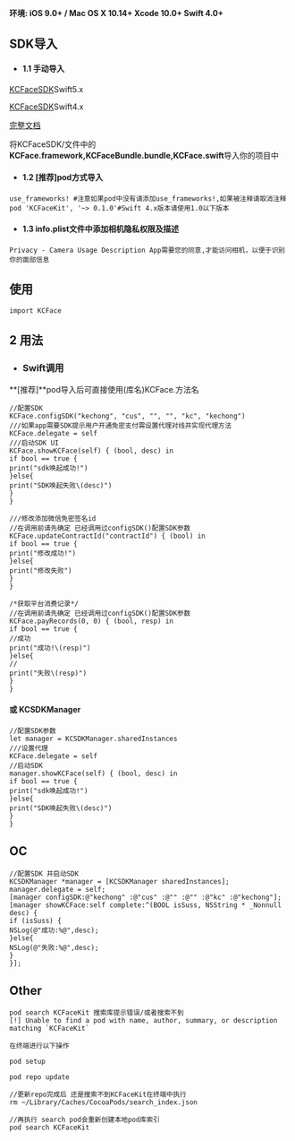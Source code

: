 




**环境:
iOS 9.0+ / Mac OS X 10.14+
Xcode 10.0+
Swift 4.0+**

## SDK导入

- #### 1.1 手动导入

[KCFaceSDK](https://github.com/SunShineLOL/KCFaceSDK )Swift5.x

[KCFaceSDK](https://github.com/SunShineLOL/KCFaceSDK/tree/Swift4.x )Swift4.x

[完整文档](https://www.jianshu.com/p/b1806ccfd8bc)

将KCFaceSDK/文件中的**KCFace.framework,KCFaceBundle.bundle,KCFace.swift**导入你的项目中

- #### 1.2 [推荐]pod方式导入
```
use_frameworks! #注意如果pod中没有请添加use_frameworks!,如果被注释请取消注释
pod 'KCFaceKit', '~> 0.1.0'#Swift 4.x版本请使用1.0以下版本
```
- #### 1.3 info.plist文件中添加相机隐私权限及描述
```
Privacy - Camera Usage Description App需要您的同意,才能访问相机，以便于识别你的面部信息
```

## 使用
```
import KCFace
```



## 2 用法
- ### Swift调用
**[推荐]**pod导入后可直接使用(库名)KCFace.方法名
```
//配置SDK
KCFace.configSDK("kechong", "cus", "", "", "kc", "kechong")
///如果app需要SDK提示用户开通免密支付需设置代理对线并实现代理方法
KCFace.delegate = self
///启动SDK UI
KCFace.showKCFace(self) { (bool, desc) in
if bool == true {
print("sdk唤起成功!")
}else{
print("SDK唤起失败\(desc)")
}
}
```
```
///修改添加微信免密签名id
//在调用前请先确定 已经调用过configSDK()配置SDK参数
KCFace.updateContractId("contractId") { (bool) in
if bool == true {
print("修改成功!")
}else{
print("修改失败")
}
}
```
```
/*获取平台消费记录*/
//在调用前请先确定 已经调用过configSDK()配置SDK参数 
KCFace.payRecords(0, 0) { (bool, resp) in
if bool == true {
//成功
print("成功!\(resp)")
}else{
//
print("失败\(resp)")
}
}
```
#### 或 **KCSDKManager** 
```
//配置SDK参数
let manager = KCSDKManager.sharedInstances
///设置代理
KCFace.delegate = self
//启动SDK
manager.showKCFace(self) { (bool, desc) in
if bool == true {
print("sdk唤起成功!")
}else{
print("SDK唤起失败\(desc)")
}
}
```
## OC
```
//配置SDK 并启动SDK
KCSDKManager *manager = [KCSDKManager sharedInstances];
manager.delegate = self;
[manager configSDK:@"kechong" :@"cus" :@"" :@"" :@"kc" :@"kechong"];
[manager showKCFace:self complete:^(BOOL isSuss, NSString * _Nonnull desc) {
if (isSuss) {
NSLog(@"成功:%@",desc);
}else{
NSLog(@"失败:%@",desc);
}
}];
```
## Other

```
pod search KCFaceKit 搜索库提示错误/或者搜索不到
[!] Unable to find a pod with name, author, summary, or description matching `KCFaceKit`
```
```
在终端进行以下操作

pod setup

pod repo update

//更新repo完成后 还是搜索不到KCFaceKit在终端中执行 
rm ~/Library/Caches/CocoaPods/search_index.json

//再执行 search pod会重新创建本地pod库索引
pod search KCFaceKit

```
